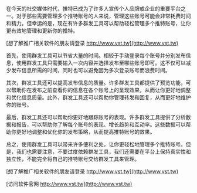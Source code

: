 在今天的社交媒体时代，推特已成为了许多人宣传个人品牌或企业的重要平台之一。对于那些需要管理多个推特账号的人来说，管理这些账号可能会非常耗费时间和精力。但幸运的是，现在有许多群发工具可以帮助轻松管理多个推特账号，让你更有效地管理和更新你的推特。

[想了解推广相关软件的朋友请登录 http://www.vst.tw](http://www.vst.tw)

首先，使用群发工具可以节省大量的时间。相较于手动登录每个账号并分别发布信息，使用群发工具只需要输入一次内容并选择发布至哪些账号即可。这不仅可以减少发布信息所需的时间，同时也可以避免因为多次登录账号而浪费时间。

其次，群发工具还可以提高发布信息的质量。许多群发工具都提供了预览功能，可以帮助你在发布之前查看你的信息在各个账号上的呈现效果，从而让你更好地调整和优化信息质量。此外，群发工具还可以帮助你管理转发和回复，从而更好地维护你的账号。

最后，群发工具还可以帮助你更好地跟踪账号的表现。许多群发工具提供了分析数据和报告，可以帮助你了解每个账号的表现、增长趋势和互动率。这些数据可以帮助你更好地调整和优化你的发布策略，从而提高推特账号的效果。

总之，使用群发工具可以带来许多便利之处，让你更轻松地管理多个推特账号。但是，我们也需要注意，不要过度依赖群发工具，我们还需要在平台上保持真实性和独立性，不能完全将自己的推特账号交给群发工具来管理。

[想了解推广相关软件的朋友请登录 http://www.vst.tw](http://www.vst.tw)


[访问软件官网 http://www.vst.tw](http://www.vst.tw)

